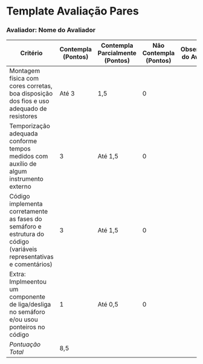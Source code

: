 # Template Avaliação Pares

### Avaliador: Nome do Avaliador

| Critério                                                                                                 | Contempla (Pontos) | Contempla Parcialmente (Pontos) | Não Contempla (Pontos) | Observações do Avaliador |
|---------------------------------------------------------------------------------------------------------|--------------------|----------------------------------|--------------------------|---------------------------|
| Montagem física com cores corretas, boa disposição dos fios e uso adequado de resistores                | Até 3              |  1,5                            | 0                        |                           |
| Temporização adequada conforme tempos medidos com auxílio de algum instrumento externo                  | 3              | Até 1,5                          | 0                        |                           |
| Código implementa corretamente as fases do semáforo e estrutura do código (variáveis representativas e comentários) | 3              | Até 1,5                          | 0                        |                           |
| Extra: Implmeentou um componente de liga/desliga no semáforo e/ou usou ponteiros no código | 1              |  Até 0,5                         | 0                        |                           |
|*Pontuação Total*| 8,5 |